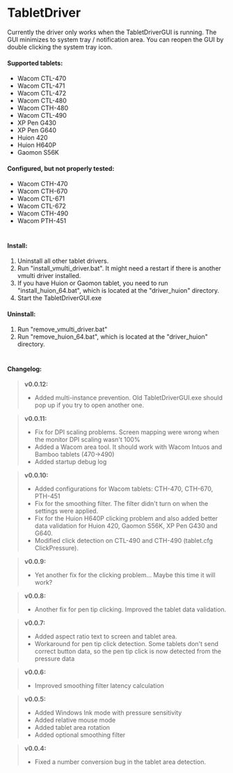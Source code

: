 # TabletDriver

Currently the driver only works when the TabletDriverGUI is running.
The GUI minimizes to system tray / notification area. You can reopen the GUI by double clicking the system tray icon.

#### Supported tablets:
  - Wacom CTL-470
  - Wacom CTL-471
  - Wacom CTL-472
  - Wacom CTL-480
  - Wacom CTH-480
  - Wacom CTL-490
  - XP Pen G430
  - XP Pen G640
  - Huion 420
  - Huion H640P
  - Gaomon S56K
  
#### Configured, but not properly tested:
  - Wacom CTH-470
  - Wacom CTH-670
  - Wacom CTL-671
  - Wacom CTL-672
  - Wacom CTH-490
  - Wacom PTH-451

#

#### Install:

1. Uninstall all other tablet drivers.
2. Run "install_vmulti_driver.bat". It might need a restart if there is another vmulti driver installed.
3. If you have Huion or Gaomon tablet, you need to run "install_huion_64.bat", which is located at the "driver_huion" directory.
4. Start the TabletDriverGUI.exe


#### Uninstall:
1. Run "remove_vmulti_driver.bat"
2. Run "remove_huion_64.bat", which is located at the "driver_huion" directory.

#

#### Changelog:

>**v0.0.12:**
>- Added multi-instance prevention. Old TabletDriverGUI.exe should pop up if you try to open another one.

>**v0.0.11:**
> - Fix for DPI scaling problems. Screen mapping were wrong when the monitor DPI scaling wasn't 100%
> - Added a Wacom area tool. It should work with Wacom Intuos and Bamboo tablets (470->490)
> - Added startup debug log


>**v0.0.10:**
> - Added configurations for Wacom tablets: CTH-470, CTH-670, PTH-451
> - Fix for the smoothing filter. The filter didn't turn on when the settings were applied.
> - Fix for the Huion H640P clicking problem and also added better data validation for Huion 420,
>   Gaomon S56K, XP Pen G430 and G640.
> - Modified click detection on CTL-490 and CTH-490 (tablet.cfg ClickPressure).

>**v0.0.9:**
> - Yet another fix for the clicking problem... Maybe this time it will work?

>**v0.0.8:**
> - Another fix for pen tip clicking. Improved the tablet data validation.

>**v0.0.7:**
> - Added aspect ratio text to screen and tablet area.
> - Workaround for pen tip click detection. Some tablets don't send correct button data, so the pen tip click is now detected from the pressure data

>**v0.0.6:**
> - Improved smoothing filter latency calculation

>**v0.0.5:**
> - Added Windows Ink mode with pressure sensitivity
> - Added relative mouse mode
> - Added tablet area rotation
> - Added optional smoothing filter

>**v0.0.4:**
> - Fixed a number conversion bug in the tablet area detection.